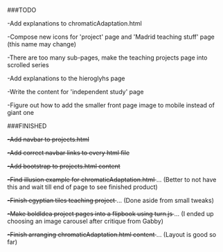###TODO

-Add explanations to chromaticAdaptation.html

-Compose new icons for 'project' page and 'Madrid teaching stuff' page (this name may change)

-There are too many sub-pages, make the teaching projects page into scrolled series

-Add explanations to the hieroglyhs page

-Write the content for 'independent study' page

-Figure out how to add the smaller front page image to mobile instead of giant one

###FINISHED

<s> -Add navbar to projects.html </s>

<s> -Add correct navbar links to every html file </s>

<s> -Add bootstrap to projects.html content </s>

<s> -Find illusion example for chromaticAdaptation.html </s> ... (Better to not have this and wait till end of page to see finished product)

<s> -Finish egyptian tiles teaching project </s> ... (Done aside from small tweaks)

<s> -Make boldIdea project pages into a flipbook using turn.js </s> ... (I ended up choosing an image carousel after critique from Gabby)

<s> -Finish arranging chromaticAdaptation.html content </s> ... (Layout is good so far)
